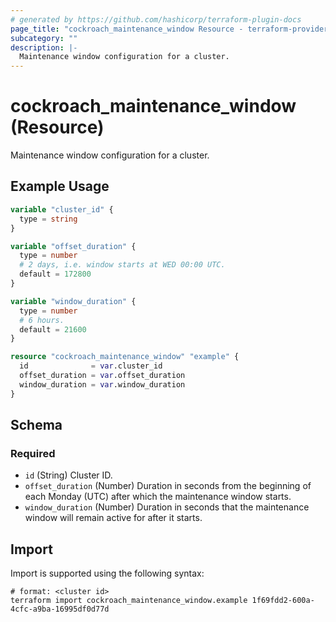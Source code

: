 ```yaml
---
# generated by https://github.com/hashicorp/terraform-plugin-docs
page_title: "cockroach_maintenance_window Resource - terraform-provider-cockroach"
subcategory: ""
description: |-
  Maintenance window configuration for a cluster.
---
```


# cockroach_maintenance_window (Resource)

Maintenance window configuration for a cluster.

## Example Usage

```terraform
variable "cluster_id" {
  type = string
}

variable "offset_duration" {
  type = number
  # 2 days, i.e. window starts at WED 00:00 UTC.
  default = 172800
}

variable "window_duration" {
  type = number
  # 6 hours.
  default = 21600
}

resource "cockroach_maintenance_window" "example" {
  id              = var.cluster_id
  offset_duration = var.offset_duration
  window_duration = var.window_duration
}
```

<!-- schema generated by tfplugindocs -->
## Schema

### Required

- `id` (String) Cluster ID.
- `offset_duration` (Number) Duration in seconds from the beginning of each Monday (UTC) after which the maintenance window starts.
- `window_duration` (Number) Duration in seconds that the maintenance window will remain active for after it starts.

## Import

Import is supported using the following syntax:

```shell
# format: <cluster id>
terraform import cockroach_maintenance_window.example 1f69fdd2-600a-4cfc-a9ba-16995df0d77d
```
